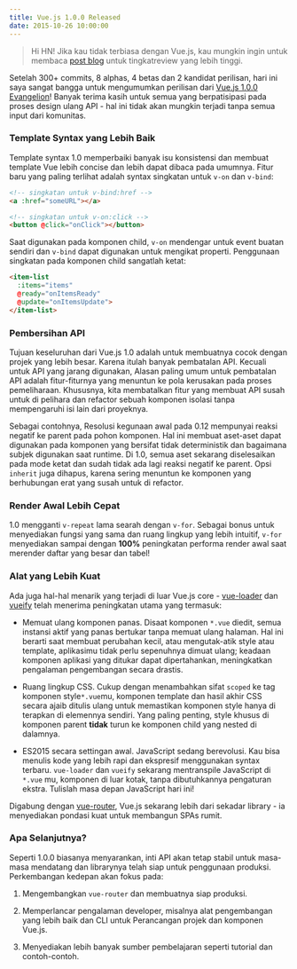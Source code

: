 ```yaml
---
title: Vue.js 1.0.0 Released
date: 2015-10-26 10:00:00
---
```


> Hi HN! Jika kau tidak terbiasa dengan Vue.js, kau mungkin ingin untuk membaca [post blog](http://blog.evanyou.me/2015/10/25/vuejs-re-introduction/) untuk tingkatreview yang lebih tinggi.

Setelah 300+ commits, 8 alphas, 4 betas dan 2 kandidat perilisan, hari ini saya sangat bangga untuk mengumumkan perilisan dari [Vue.js 1.0.0 Evangelion](https://github.com/vuejs/vue/releases/tag/1.0.0)! Banyak terima kasih untuk semua yang berpatisipasi pada proses design ulang API - hal ini tidak akan mungkin terjadi tanpa semua input dari komunitas.

<!-- lebih banyak -->

### Template Syntax yang Lebih Baik

Template syntax 1.0 memperbaiki banyak isu konsistensi dan membuat template Vue lebih concise dan lebih dapat dibaca pada umumnya. Fitur baru yang paling terlihat adalah syntax singkatan untuk `v-on` dan `v-bind`:

``` html
<!-- singkatan untuk v-bind:href -->
<a :href="someURL"></a>

<!-- singkatan untuk v-on:click -->
<button @click="onClick"></button>
```

Saat digunakan pada komponen child, `v-on` mendengar untuk event buatan sendiri dan `v-bind` dapat digunakan untuk mengikat properti. Penggunaan singkatan pada komponen child sangatlah ketat:

``` html
<item-list
  :items="items"
  @ready="onItemsReady"
  @update="onItemsUpdate">
</item-list>
```

### Pembersihan API

Tujuan keseluruhan dari Vue.js 1.0 adalah untuk membuatnya cocok dengan projek yang lebih besar. Karena itulah banyak pembatalan API. Kecuali untuk API yang jarang digunakan, Alasan paling umum untuk pembatalan API adalah fitur-fiturnya yang menuntun ke pola kerusakan pada proses pemeliharaan. Khususnya, kita membatalkan fitur yang membuat API susah untuk di pelihara dan refactor sebuah komponen isolasi tanpa mempengaruhi isi lain dari proyeknya.

Sebagai contohnya, Resolusi kegunaan awal pada 0.12 mempunyai reaksi negatif ke parent pada pohon komponen. Hal ini membuat aset-aset dapat digunakan pada komponen yang bersifat tidak deterministik dan bagaimana subjek digunakan saat runtime. Di 1.0, semua aset sekarang diselesaikan pada mode ketat dan sudah tidak ada lagi reaksi negatif ke parent. Opsi `inherit` juga dihapus, karena sering menuntun ke komponen yang berhubungan erat yang susah untuk di refactor.

### Render Awal Lebih Cepat

1.0 mengganti `v-repeat` lama searah dengan `v-for`. Sebagai bonus untuk menyediakan fungsi yang sama dan ruang lingkup yang lebih intuitif, `v-for` menyediakan sampai dengan **100%** peningkatan performa render awal saat merender daftar yang besar dan tabel!

### Alat yang Lebih Kuat

Ada juga hal-hal menarik yang terjadi di luar Vue.js core - [vue-loader](https://github.com/vuejs/vue-loader) dan [vueify](https://github.com/vuejs/vueify) telah menerima peningkatan utama yang termasuk:

- Memuat ulang komponen panas. Disaat komponen `*.vue` diedit, semua instansi aktif yang panas bertukar tanpa memuat ulang halaman. Hal ini berarti saat membuat perubahan kecil, atau mengutak-atik style atau template, aplikasimu tidak perlu sepenuhnya dimuat ulang; keadaan komponen aplikasi yang ditukar dapat dipertahankan, meningkatkan pengalaman pengembangan secara drastis.

- Ruang lingkup CSS. Cukup dengan menambahkan sifat `scoped` ke tag komponen style`*.vue`mu, komponen template dan hasil akhir CSS secara ajaib ditulis ulang untuk memastikan komponen style hanya di terapkan di elemennya sendiri. Yang paling penting, style khusus di komponen parent **tidak** turun ke komponen child yang nested di dalamnya.

- ES2015 secara settingan awal. JavaScript sedang berevolusi. Kau bisa menulis kode yang lebih rapi dan ekspresif menggunakan syntax terbaru. `vue-loader` dan `vueify` sekarang mentranspile JavaScript di `*.vue` mu, komponen di luar kotak, tanpa dibutuhkannya pengaturan ekstra. Tulislah masa depan JavaScript hari ini!

Digabung dengan [vue-router](https://github.com/vuejs/vue-router), Vue.js sekarang lebih dari sekadar library - ia menyediakan pondasi kuat untuk membangun SPAs rumit.

### Apa Selanjutnya?

Seperti 1.0.0 biasanya menyarankan, inti API akan tetap stabil untuk masa-masa mendatang dan librarynya telah siap untuk penggunaan produksi. Perkembangan kedepan akan fokus pada:

1. Mengembangkan `vue-router` dan membuatnya siap produksi.

2. Memperlancar pengalaman developer, misalnya alat pengembangan yang lebih baik dan CLI untuk Perancangan projek dan komponen Vue.js.

3. Menyediakan lebih banyak sumber pembelajaran seperti tutorial dan contoh-contoh.
